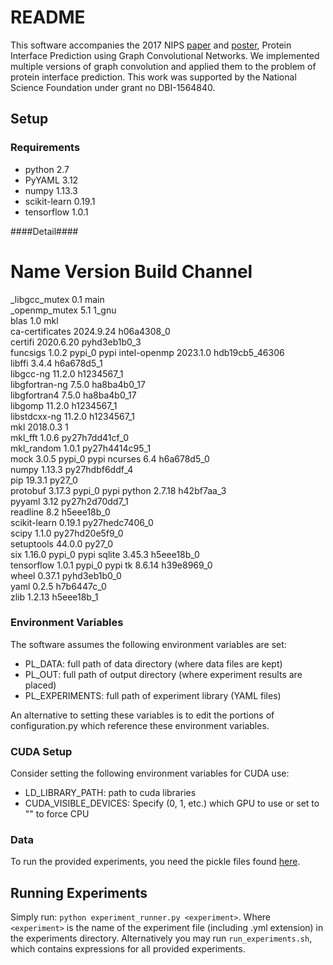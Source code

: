 # README #

This software accompanies the 2017 NIPS [paper](https://papers.nips.cc/paper/7231-protein-interface-prediction-using-graph-convolutional-networks) and [poster](https://zenodo.org/record/1134154), Protein Interface Prediction using Graph Convolutional Networks.
We implemented multiple versions of graph convolution and applied them to the problem of protein interface prediction.
This work was supported by the National Science Foundation under grant no DBI-1564840.

## Setup ##
### Requirements ###

- python 2.7
- PyYAML 3.12
- numpy 1.13.3
- scikit-learn 0.19.1
- tensorflow 1.0.1

####Detail####
# Name                    Version                   Build  Channel
_libgcc_mutex             0.1                        main  
_openmp_mutex             5.1                       1_gnu  
blas                      1.0                         mkl  
ca-certificates           2024.9.24            h06a4308_0  
certifi                   2020.6.20          pyhd3eb1b0_3  
funcsigs                  1.0.2                    pypi_0    pypi
intel-openmp              2023.1.0         hdb19cb5_46306  
libffi                    3.4.4                h6a678d5_1  
libgcc-ng                 11.2.0               h1234567_1  
libgfortran-ng            7.5.0               ha8ba4b0_17  
libgfortran4              7.5.0               ha8ba4b0_17  
libgomp                   11.2.0               h1234567_1  
libstdcxx-ng              11.2.0               h1234567_1  
mkl                       2018.0.3                      1  
mkl_fft                   1.0.6            py27h7dd41cf_0  
mkl_random                1.0.1            py27h4414c95_1  
mock                      3.0.5                    pypi_0    pypi
ncurses                   6.4                  h6a678d5_0  
numpy                     1.13.3           py27hdbf6ddf_4  
pip                       19.3.1                   py27_0  
protobuf                  3.17.3                   pypi_0    pypi
python                    2.7.18               h42bf7aa_3  
pyyaml                    3.12             py27h2d70dd7_1  
readline                  8.2                  h5eee18b_0  
scikit-learn              0.19.1           py27hedc7406_0  
scipy                     1.1.0            py27hd20e5f9_0  
setuptools                44.0.0                   py27_0  
six                       1.16.0                   pypi_0    pypi
sqlite                    3.45.3               h5eee18b_0  
tensorflow                1.0.1                    pypi_0    pypi
tk                        8.6.14               h39e8969_0  
wheel                     0.37.1             pyhd3eb1b0_0  
yaml                      0.2.5                h7b6447c_0  
zlib                      1.2.13               h5eee18b_1  


### Environment Variables ###
The software assumes the following environment variables are set:

- PL_DATA: full path of data directory (where data files are kept)
- PL_OUT: full path of output directory (where experiment results are placed)
- PL_EXPERIMENTS: full path of experiment library (YAML files)

An alternative to setting these variables is to edit the portions of configuration.py which reference these environment variables.

### CUDA Setup ###
Consider setting the following environment variables for CUDA use:

- LD_LIBRARY_PATH: path to cuda libraries
- CUDA_VISIBLE_DEVICES: Specify (0, 1, etc.) which GPU to use or set to "" to force CPU

### Data ###

To run the provided experiments, you need the pickle files found [here](https://zenodo.org/record/1127774#.WkLewGGnGcY).


## Running Experiments ##

Simply run:
```python experiment_runner.py <experiment>```.
Where ```<experiment>``` is the name of the experiment file (including .yml extension) in the experiments directory.
Alternatively you may run ```run_experiments.sh```, which contains expressions for all provided experiments.

